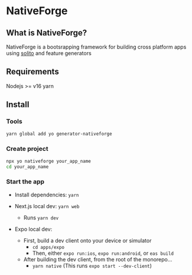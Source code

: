 # NativeForge

## What is NativeForge?
NativeForge is a bootsrapping framework for building cross platform apps
using [solito](https://solito.dev) and feature generators

## Requirements
Nodejs >= v16
yarn

## Install

### Tools
```bash
yarn global add yo generator-nativeforge
```

### Create project
```bash
npx yo nativeforge your_app_name
cd your_app_name
```

### Start the app

- Install dependencies: `yarn`

- Next.js local dev: `yarn web`
  - Runs `yarn dev`
- Expo local dev:
  - First, build a dev client onto your device or simulator
    - `cd apps/expo`
    - Then, either `expo run:ios`, `expo run:android`, or `eas build`
  - After building the dev client, from the root of the monorepo...
    - `yarn native` (This runs `expo start --dev-client`)